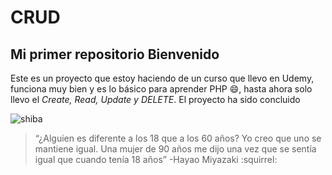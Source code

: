 # CRUD
## Mi primer repositorio **Bienvenido**


Este es un proyecto que estoy haciendo de un curso que llevo en Udemy, funciona muy bien y es lo básico para aprender PHP :smile:, hasta ahora solo llevo el *Create, Read, Update y DELETE*. El proyecto ha sido concluido

![shiba](https://firebasestorage.googleapis.com/v0/b/chatonline-4d36c.appspot.com/o/shiba.png?alt=media&token=6075b64d-56af-4bd7-97dd-5558445f56b3)

>“¿Alguien es diferente a los 18 que a los 60 años? Yo creo que uno se mantiene igual. Una mujer de 90 años me dijo una vez que se sentía igual que cuando tenía 18 años”
> -Hayao Miyazaki :squirrel: